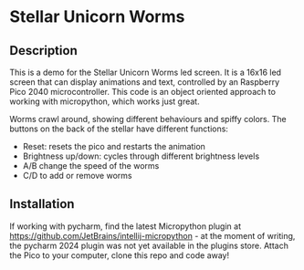 # Stellar Unicorn Worms

## Description
This is a demo for the Stellar Unicorn Worms led screen. It is a 16x16 led screen that can display animations and text, controlled by an Raspberry Pico 2040 microcontroller. This code is an object oriented approach to working with micropython, which works just great.

Worms crawl around, showing different behaviours and spiffy colors. The buttons on the back of the stellar have different functions: 
- Reset: resets the pico and restarts the animation
- Brightness up/down: cycles through different brightness levels
- A/B change the speed of the worms
- C/D to add or remove worms

## Installation
If working with pycharm, find the latest Micropython plugin at https://github.com/JetBrains/intellij-micropython - at the moment of writing, the pycharm 2024 plugin was not yet available in the plugins store. Attach the Pico to your computer, clone this repo and code away! 
